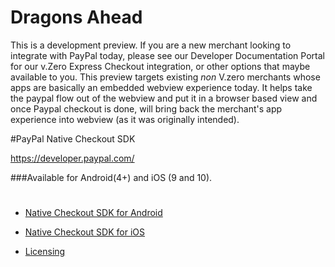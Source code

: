 # Dragons Ahead

This is a development preview. If you are a new merchant looking to integrate with PayPal today, please see our Developer Documentation Portal for our v.Zero Express Checkout integration, or other options that maybe available to you.
This preview targets existing *non* V.zero merchants whose apps are basically an embedded webview experience today. It helps take the paypal flow out of the webview and put it in a browser based view and once Paypal checkout is done, will bring back the merchant's app experience into webview (as it was originally intended).

#PayPal Native Checkout SDK


https://developer.paypal.com/

###Available for Android(4+) and iOS (9 and 10).

# 

* [Native Checkout SDK for Android](android.md)

* [Native Checkout SDK for iOS](ios.md)

* [Licensing](license.md)
